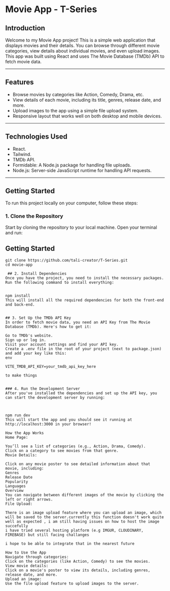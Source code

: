 # Movie App - T-Series  

## Introduction

Welcome to my Movie App project! This is a simple web application that displays movies and their details. You can browse through different movie categories, view details about individual movies, and even upload images. This app was built using React and uses The Movie Database (TMDb) API to fetch movie data.

---

## Features

- Browse movies by categories like Action, Comedy, Drama, etc.
- View details of each movie, including its title, genres, release date, and more.
- Upload images to the app using a simple file upload system.
- Responsive layout that works well on both desktop and mobile devices.

---

## Technologies Used

- React.
- Tailwind.
- TMDb API.
- Formidable: A Node.js package for handling file uploads.
- Node.js: Server-side JavaScript runtime for handling API requests.

---

## Getting Started

To run this project locally on your computer, follow these steps:

### 1. Clone the Repository

Start by cloning the repository to your local machine. Open your terminal and run:

## Getting Started

```
git clone https://github.com/tali-creator/T-Series.git
cd movie-app

 ## 2. Install Dependencies
Once you have the project, you need to install the necessary packages. Run the following command to install everything:


npm install
This will install all the required dependencies for both the front-end and back-end.


## 3. Set Up the TMDb API Key
In order to fetch movie data, you need an API Key from The Movie Database (TMDb). Here's how to get it:

Go to TMDb's website.
Sign up or log in.
Visit your account settings and find your API key.
Create a .env file in the root of your project (next to package.json) and add your key like this:
env

VITE_TMDB_API_KEY=your_tmdb_api_key_here

to make things 


### 4. Run the Development Server
After you've installed the dependencies and set up the API key, you can start the development server by running:



npm run dev
This will start the app and you should see it running at http://localhost:3000 in your browser!

How the App Works
Home Page:

You’ll see a list of categories (e.g., Action, Drama, Comedy).
Click on a category to see movies from that genre.
Movie Details:

Click on any movie poster to see detailed information about that movie, including:
Genres
Release Date
Popularity
Languages
Overview
You can navigate between different images of the movie by clicking the left or right arrows.
File Upload:

There is an image upload feature where you can upload an image, which will be saved to the server.currently this function doesn't work quite well as expected , i am still having issues on how to host the image succefully
i have tried several hosting platform (e.g IMGUR, CLOUDINARY, FIREBASE) but still facing challanges

i hope to be able to integrate that in the nearest future

How to Use the App
Navigate through categories:
Click on the categories (like Action, Comedy) to see the movies.
View movie details:
Click on a movie's poster to view its details, including genres, release date, and more.
Upload an image:
Use the file upload feature to upload images to the server.
```
